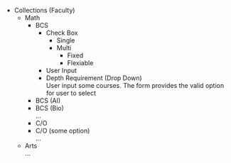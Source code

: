 * Collections (Faculty)
    * Math
        * BCS
            * Check Box  
                * Single
                * Multi
                    * Fixed
                    * Flexiable
            * User Input
            * Depth Requirement (Drop Down)  
            User input some courses. The form provides the valid option for user to select
        * BCS (AI)
        * BCS (Bio)  
        ...
        * C/O
        * C/O (some option)  
        ...
    * Arts  
    ...
